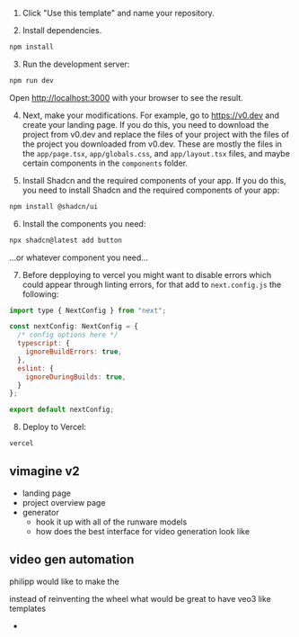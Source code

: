 1. Click "Use this template" and name your repository.

2. Install dependencies.

```bash
npm install
```

3. Run the development server:

```bash
npm run dev
```

Open [http://localhost:3000](http://localhost:3000) with your browser to see the result.

4. Next, make your modifications. For example, go to https://v0.dev and create your landing page. If you do this, you need to download the project from v0.dev and replace the files of your project with the files of the project you downloaded from v0.dev. These are mostly the files in the `app/page.tsx`, `app/globals.css`, and `app/layout.tsx` files, and maybe certain components in the `components` folder.

5. Install Shadcn and the required components of your app. If you do this, you need to install Shadcn and the required components of your app:

```bash
npm install @shadcn/ui
```

6. Install the components you need:

```bash
npx shadcn@latest add button
```

...or whatever component you need...

7. Before depploying to vercel you might want to disable errors which could appear through linting errors, for that add to `next.config.js` the following:

```javascript
import type { NextConfig } from "next";

const nextConfig: NextConfig = {
  /* config options here */
  typescript: {
    ignoreBuildErrors: true,
  },
  eslint: {
    ignoreDuringBuilds: true,
  }
};

export default nextConfig;
```

8. Deploy to Vercel:

```bash
vercel
```


## vimagine v2


- landing page
- project overview page
- generator
  - hook it up with all of the runware models
  - how does the best interface for video generation look like


## video gen automation

philipp would like to make the 

instead of reinventing the wheel what would be great to have veo3 like templates 

- 